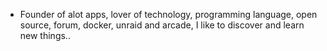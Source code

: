 - Founder of alot apps, lover of technology, programming language, open source, forum, docker, unraid and arcade, I like to discover and learn new things..
  <br>















































































































































































































































































































































































































































































































































